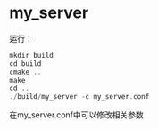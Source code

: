 # my_server

运行：
```c++
mkdir build 
cd build
cmake .. 
make
cd .. 
./build/my_server -c my_server.conf
```
在my_server.conf中可以修改相关参数

